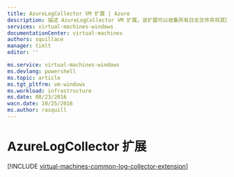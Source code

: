 ```yaml
---
title: AzureLogCollector VM 扩展 | Azure
description: 描述 AzureLogCollector VM 扩展，该扩展可以收集所有日志文件并将其置于 Azure 存储空间的一个位置。
services: virtual-machines-windows
documentationCenter: virtual-machines
authors: squillace
manager: timlt
editor: ''

ms.service: virtual-machines-windows
ms.devlang: powershell
ms.topic: article
ms.tgt_pltfrm: vm-windows
ms.workload: infrastructure
ms.date: 08/23/2016
wacn.date: 10/25/2016
ms.author: rasquill
---
```


# AzureLogCollector 扩展

[!INCLUDE [virtual-machines-common-log-collector-extension](../../includes/virtual-machines-common-log-collector-extension.md)]

<!---HONumber=Mooncake_0118_2016-->